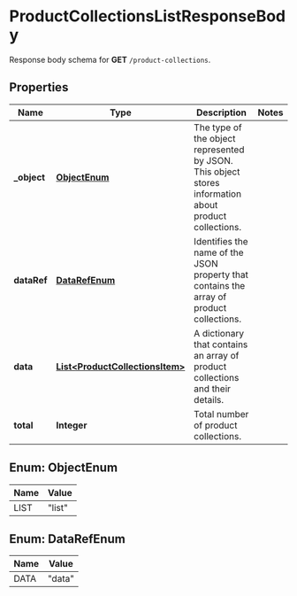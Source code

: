 

# ProductCollectionsListResponseBody

Response body schema for **GET** `/product-collections`.

## Properties

| Name | Type | Description | Notes |
|------------ | ------------- | ------------- | -------------|
|**_object** | [**ObjectEnum**](#ObjectEnum) | The type of the object represented by JSON. This object stores information about product collections. |  |
|**dataRef** | [**DataRefEnum**](#DataRefEnum) | Identifies the name of the JSON property that contains the array of product collections. |  |
|**data** | [**List&lt;ProductCollectionsItem&gt;**](ProductCollectionsItem.md) | A dictionary that contains an array of product collections and their details. |  |
|**total** | **Integer** | Total number of product collections. |  |



## Enum: ObjectEnum

| Name | Value |
|---- | -----|
| LIST | &quot;list&quot; |



## Enum: DataRefEnum

| Name | Value |
|---- | -----|
| DATA | &quot;data&quot; |



